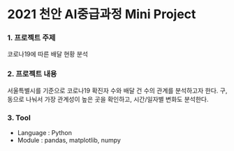 # 2021 천안 AI중급과정 Mini Project

### 1. 프로젝트 주제
코로나19에 따른 배달 현황 분석

### 2. 프로젝트 내용
서울특별시를 기준으로 코로나19 확진자 수와 배달 건 수의 관계를 분석하고자 한다.
구, 동으로 나눠서 가장 관계성이 높은 곳을 확인하고, 시간/일자별 변화도 분석한다.

### 3. Tool
- Language : Python
- Module : pandas, matplotlib, numpy
